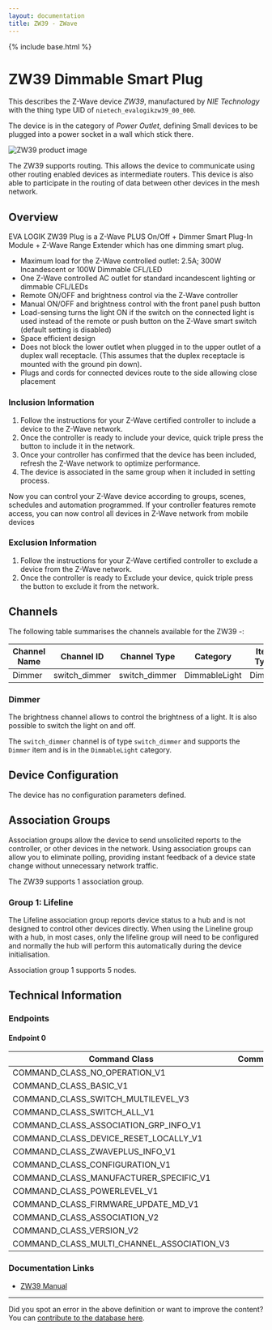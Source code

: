 ```yaml
---
layout: documentation
title: ZW39 - ZWave
---
```


{% include base.html %}

# ZW39 Dimmable Smart Plug
This describes the Z-Wave device *ZW39*, manufactured by *NIE Technology* with the thing type UID of ```nietech_evalogikzw39_00_000```.

The device is in the category of *Power Outlet*, defining Small devices to be plugged into a power socket in a wall which stick there.

![ZW39 product image](https://opensmarthouse.org/zwavedatabase/1123/image/)


The ZW39 supports routing. This allows the device to communicate using other routing enabled devices as intermediate routers.  This device is also able to participate in the routing of data between other devices in the mesh network.

## Overview

EVA LOGIK ZW39 Plug is a Z-Wave PLUS On/Off + Dimmer Smart Plug-In Module + Z-Wave Range Extender which has one dimming smart plug.

  * Maximum load for the Z-Wave controlled outlet: 2.5A; 300W Incandescent or 100W Dimmable CFL/LED
  * One Z-Wave controlled AC outlet for standard incandescent lighting or dimmable CFL/LEDs
  * Remote ON/OFF and brightness control via the Z-Wave controller
  * Manual ON/OFF and brightness control with the front panel push button
  * Load-sensing turns the light ON if the switch on the connected light is used instead of the remote or push button on the Z-Wave smart switch (default setting is disabled)
  * Space efficient design
  * Does not block the lower outlet when plugged in to the upper outlet of a duplex wall receptacle. (This assumes that the duplex receptacle is mounted with the ground pin down).
  * Plugs and cords for connected devices route to the side allowing close placement

### Inclusion Information

  1. Follow the instructions for your Z-Wave certified controller to include a device to the Z-Wave network.
  2. Once the controller is ready to include your device, quick triple press the button to include it in the network.
  3. Once your controller has confirmed that the device has been included, refresh the Z-Wave network to optimize performance.
  4. The device is associated in the same group when it included in setting process.

Now you can control your Z-Wave device according to groups, scenes, schedules and automation programmed. If your controller features remote access, you can now control all devices in Z-Wave network from mobile devices

### Exclusion Information

  1. Follow the instructions for your Z-Wave certified controller to exclude a device from the Z-Wave network.
  2. Once the controller is ready to Exclude your device, quick triple press the button to exclude it from the network.

## Channels

The following table summarises the channels available for the ZW39 -:

| Channel Name | Channel ID | Channel Type | Category | Item Type |
|--------------|------------|--------------|----------|-----------|
| Dimmer | switch_dimmer | switch_dimmer | DimmableLight | Dimmer | 

### Dimmer
The brightness channel allows to control the brightness of a light.
            It is also possible to switch the light on and off.

The ```switch_dimmer``` channel is of type ```switch_dimmer``` and supports the ```Dimmer``` item and is in the ```DimmableLight``` category.



## Device Configuration

The device has no configuration parameters defined.

## Association Groups

Association groups allow the device to send unsolicited reports to the controller, or other devices in the network. Using association groups can allow you to eliminate polling, providing instant feedback of a device state change without unnecessary network traffic.

The ZW39 supports 1 association group.

### Group 1: Lifeline

The Lifeline association group reports device status to a hub and is not designed to control other devices directly. When using the Lineline group with a hub, in most cases, only the lifeline group will need to be configured and normally the hub will perform this automatically during the device initialisation.

Association group 1 supports 5 nodes.

## Technical Information

### Endpoints

#### Endpoint 0

| Command Class | Comment |
|---------------|---------|
| COMMAND_CLASS_NO_OPERATION_V1| |
| COMMAND_CLASS_BASIC_V1| |
| COMMAND_CLASS_SWITCH_MULTILEVEL_V3| |
| COMMAND_CLASS_SWITCH_ALL_V1| |
| COMMAND_CLASS_ASSOCIATION_GRP_INFO_V1| |
| COMMAND_CLASS_DEVICE_RESET_LOCALLY_V1| |
| COMMAND_CLASS_ZWAVEPLUS_INFO_V1| |
| COMMAND_CLASS_CONFIGURATION_V1| |
| COMMAND_CLASS_MANUFACTURER_SPECIFIC_V1| |
| COMMAND_CLASS_POWERLEVEL_V1| |
| COMMAND_CLASS_FIRMWARE_UPDATE_MD_V1| |
| COMMAND_CLASS_ASSOCIATION_V2| |
| COMMAND_CLASS_VERSION_V2| |
| COMMAND_CLASS_MULTI_CHANNEL_ASSOCIATION_V3| |

### Documentation Links

* [ZW39 Manual](https://www.opensmarthouse.org/zwavedatabase/1123/ZW39manual0527.pdf)

---

Did you spot an error in the above definition or want to improve the content?
You can [contribute to the database here](https://www.opensmarthouse.org/zwavedatabase/1123).
